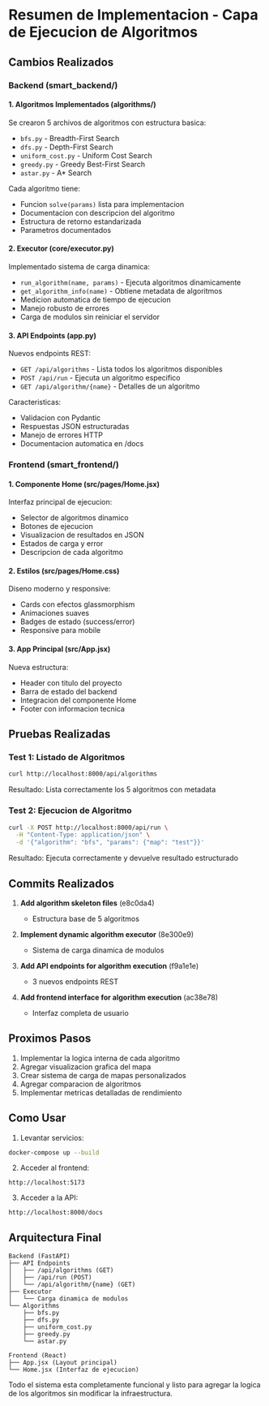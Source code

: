 # Resumen de Implementacion - Capa de Ejecucion de Algoritmos

## Cambios Realizados

### Backend (smart_backend/)

#### 1. Algoritmos Implementados (algorithms/)
Se crearon 5 archivos de algoritmos con estructura basica:
- `bfs.py` - Breadth-First Search
- `dfs.py` - Depth-First Search
- `uniform_cost.py` - Uniform Cost Search
- `greedy.py` - Greedy Best-First Search
- `astar.py` - A* Search

Cada algoritmo tiene:
- Funcion `solve(params)` lista para implementacion
- Documentacion con descripcion del algoritmo
- Estructura de retorno estandarizada
- Parametros documentados

#### 2. Executor (core/executor.py)
Implementado sistema de carga dinamica:
- `run_algorithm(name, params)` - Ejecuta algoritmos dinamicamente
- `get_algorithm_info(name)` - Obtiene metadata de algoritmos
- Medicion automatica de tiempo de ejecucion
- Manejo robusto de errores
- Carga de modulos sin reiniciar el servidor

#### 3. API Endpoints (app.py)
Nuevos endpoints REST:
- `GET /api/algorithms` - Lista todos los algoritmos disponibles
- `POST /api/run` - Ejecuta un algoritmo especifico
- `GET /api/algorithm/{name}` - Detalles de un algoritmo

Caracteristicas:
- Validacion con Pydantic
- Respuestas JSON estructuradas
- Manejo de errores HTTP
- Documentacion automatica en /docs

### Frontend (smart_frontend/)

#### 1. Componente Home (src/pages/Home.jsx)
Interfaz principal de ejecucion:
- Selector de algoritmos dinamico
- Botones de ejecucion
- Visualizacion de resultados en JSON
- Estados de carga y error
- Descripcion de cada algoritmo

#### 2. Estilos (src/pages/Home.css)
Diseno moderno y responsive:
- Cards con efectos glassmorphism
- Animaciones suaves
- Badges de estado (success/error)
- Responsive para mobile

#### 3. App Principal (src/App.jsx)
Nueva estructura:
- Header con titulo del proyecto
- Barra de estado del backend
- Integracion del componente Home
- Footer con informacion tecnica

## Pruebas Realizadas

### Test 1: Listado de Algoritmos
```bash
curl http://localhost:8000/api/algorithms
```
Resultado: Lista correctamente los 5 algoritmos con metadata

### Test 2: Ejecucion de Algoritmo
```bash
curl -X POST http://localhost:8000/api/run \
  -H "Content-Type: application/json" \
  -d '{"algorithm": "bfs", "params": {"map": "test"}}'
```
Resultado: Ejecuta correctamente y devuelve resultado estructurado

## Commits Realizados

1. **Add algorithm skeleton files** (e8c0da4)
   - Estructura base de 5 algoritmos

2. **Implement dynamic algorithm executor** (8e300e9)
   - Sistema de carga dinamica de modulos

3. **Add API endpoints for algorithm execution** (f9a1e1e)
   - 3 nuevos endpoints REST

4. **Add frontend interface for algorithm execution** (ac38e78)
   - Interfaz completa de usuario

## Proximos Pasos

1. Implementar la logica interna de cada algoritmo
2. Agregar visualizacion grafica del mapa
3. Crear sistema de carga de mapas personalizados
4. Agregar comparacion de algoritmos
5. Implementar metricas detalladas de rendimiento

## Como Usar

1. Levantar servicios:
```bash
docker-compose up --build
```

2. Acceder al frontend:
```
http://localhost:5173
```

3. Acceder a la API:
```
http://localhost:8000/docs
```

## Arquitectura Final

```
Backend (FastAPI)
├── API Endpoints
│   ├── /api/algorithms (GET)
│   ├── /api/run (POST)
│   └── /api/algorithm/{name} (GET)
├── Executor
│   └── Carga dinamica de modulos
└── Algorithms
    ├── bfs.py
    ├── dfs.py
    ├── uniform_cost.py
    ├── greedy.py
    └── astar.py

Frontend (React)
├── App.jsx (Layout principal)
└── Home.jsx (Interfaz de ejecucion)
```

Todo el sistema esta completamente funcional y listo para agregar la logica de los algoritmos sin modificar la infraestructura.

